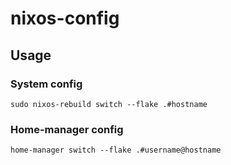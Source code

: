 # nixos-config

## Usage 

### System config
`sudo nixos-rebuild switch --flake .#hostname`

### Home-manager config 
`home-manager switch --flake .#username@hostname`
